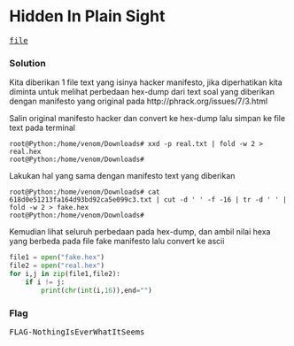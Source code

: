 <h1><b>Hidden In Plain Sight</h1></b>
<pre>
<a href="https://ringzer0ctf.com/files/7607cb574e040fec38cec54ac37b40e8.zip">file</a>
</pre>
</b><h3>Solution</h3></b>
<p>Kita diberikan 1 file text yang isinya hacker manifesto, jika diperhatikan kita diminta untuk melihat perbedaan hex-dump dari text soal yang diberikan dengan manifesto yang original pada http://phrack.org/issues/7/3.html</p>
<p>Salin original manifesto hacker dan convert ke hex-dump lalu simpan ke file text pada terminal</p>

```console
root@Python:/home/venom/Downloads# xxd -p real.txt | fold -w 2 > real.hex
root@Python:/home/venom/Downloads# 
```
<p>Lakukan hal yang sama dengan manifesto text yang diberikan</p>

```console
root@Python:/home/venom/Downloads# cat 618d0e51213fa164d93bd92ca5e099c3.txt | cut -d ' ' -f -16 | tr -d ' ' | fold -w 2 > fake.hex
root@Python:/home/venom/Downloads# 
```
<p>Kemudian lihat seluruh perbedaan pada hex-dump, dan ambil nilai hexa yang berbeda pada file fake manifesto lalu convert ke ascii</p>

```python
file1 = open("fake.hex")
file2 = open("real.hex")
for i,j in zip(file1,file2):
    if i != j:
        print(chr(int(i,16)),end="")
```
</b><h3>Flag</h3></b>
<pre>
FLAG-NothingIsEverWhatItSeems
</pre>
